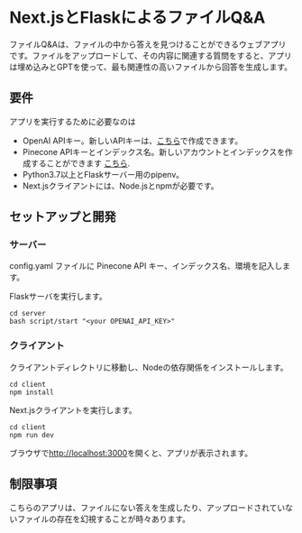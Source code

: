 # Next.jsとFlaskによるファイルQ&A

ファイルQ&Aは、ファイルの中から答えを見つけることができるウェブアプリです。ファイルをアップロードして、その内容に関連する質問をすると、アプリは埋め込みとGPTを使って、最も関連性の高いファイルから回答を生成します。

## 要件

アプリを実行するために必要なのは

- OpenAI APIキー。新しいAPIキーは、[こちら](https://beta.openai.com/account/api-keys)で作成できます。
- Pinecone APIキーとインデックス名。新しいアカウントとインデックスを作成することができます [こちら](https://www.pinecone.io/).
- Python3.7以上とFlaskサーバー用のpipenv。
- Next.jsクライアントには、Node.jsとnpmが必要です。

## セットアップと開発

### サーバー

config.yaml ファイルに Pinecone API キー、インデックス名、環境を記入します。

Flaskサーバを実行します。

```
cd server
bash script/start "<your OPENAI_API_KEY>"
```

### クライアント

クライアントディレクトリに移動し、Nodeの依存関係をインストールします。

```
cd client
npm install
```

Next.jsクライアントを実行します。

```
cd client
npm run dev
```

ブラウザで[http://localhost:3000](http://localhost:3000)を開くと、アプリが表示されます。

## 制限事項

こちらのアプリは、ファイルにない答えを生成したり、アップロードされていないファイルの存在を幻視することが時々あります。
